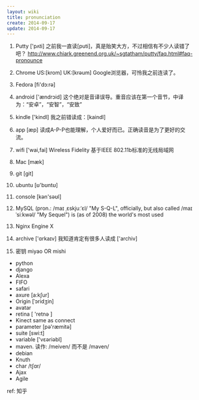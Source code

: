 ```yaml
---
layout: wiki
title: pronunciation
create: 2014-09-17
update: 2014-09-17
---
```


1. Putty ['pʌti] 
之前我一直读[puti]，真是贻笑大方，不过相信有不少人读错了吧？
http://www.chiark.greenend.org.uk/~sgtatham/putty/faq.html#faq-pronounce

2. Chrome US:[krom] UK:[krəum]
Google浏览器，可怜我之前连读了。

3. Fedora [fi'dɔ:rə]

4. android ['ændrɔid]
这个绝对是音译误导。重音应该在第一个音节，中译为：“安卓”，“安智”，“安致”

5. kindle ['kindl]
我之前错读成：[kaindl]

6. app [æp]
读成A-P-P也能理解，个人爱好而已。正确读音是为了更好的交流。

7. wifi ['wai,fai]
Wireless Fidelity 基于IEEE 802.11b标准的无线局域网

8. Mac [mæk]

9. git [git]

10. ubuntu [ʊ'bʊntʊ]

11. console [kən'səʊl]

12. MySQL (pron.: /maɪ ˌɛskjuːˈɛl/ "My S-Q-L", officially, but also called /maɪ ˈsiːkwəl/ "My Sequel") is (as of 2008) the world's most used

13. Nginx Engine X

14. archive ['ɑrkaɪv] 我知道肯定有很多人读成 ['archiv]

15. 密钥 miyao OR mishi

- python
- django
- Alexa
- FIFO
- safari
- axure [a:k∫ur]
- Origin [ˈɔridʒin]
- avatar
- retina  [ 'retnə ]
- Kinect same as connect
- parameter [pə'ræmitə]
- suite [swi:t]
- variable ['vεəriəbl]
- maven. 读作: /meiven/ 而不是 /maven/
- debian
- Knuth
- char /tʃɑr/ 
- Ajax
- Agile

ref: 知乎
